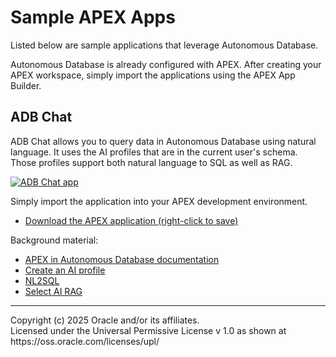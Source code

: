 # Sample APEX Apps
Listed below are sample applications that leverage Autonomous Database.

Autonomous Database is already configured with APEX. After creating your APEX workspace, simply import the applications using the APEX App Builder.

## ADB Chat
ADB Chat allows you to query data in Autonomous Database using natural language. It uses the AI profiles that are in the current user's schema. Those profiles support both natural language to SQL as well as RAG.

[![ADB Chat app](https://img.youtube.com/vi/kW33NzTC5jQ/0.jpg)](https://www.youtube.com/watch?v=kW33NzTC5jQ)

Simply import the application into your APEX development environment.

* [Download the APEX application (right-click to save)](../apex/select-ai-chat/f101.sql?raw=true)

Background material:
* [APEX in Autonomous Database documentation](https://docs.oracle.com/en/cloud/paas/autonomous-database/serverless/adbsb/application-express-autonomous-database.html)
* [Create an AI profile](../sql/select-ai-create-profile.sql)
* [NL2SQL](../sql/select-ai-nl2sql.sql)
* [Select AI RAG](../sql/select-ai-rag.sql)



<hr>
Copyright (c) 2025 Oracle and/or its affiliates.<br>
Licensed under the Universal Permissive License v 1.0 as shown at https://oss.oracle.com/licenses/upl/
